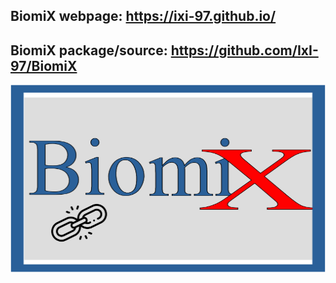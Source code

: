 ## **BiomiX webpage:** https://ixi-97.github.io/
## **BiomiX package/source:** https://github.com/IxI-97/BiomiX

 
 <div align="center">
    <img src="https://github.com/IxI-97/IxI-97.github.io/blob/main/BiomiX_logo3.png?raw=true" width="600" height="300">
</div>



